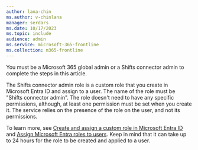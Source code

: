 ```yaml
---
author: lana-chin
ms.author: v-chinlana
manager: serdars
ms.date: 10/17/2023 
ms.topic: include
audience: admin
ms.service: microsoft-365-frontline
ms.collection: m365-frontline 
---
```

You must be a Microsoft 365 global admin or a Shifts connector admin to complete the steps in this article.

The Shifts connector admin role is a custom role that you create in Microsoft Entra ID and assign to a user. The name of the role must be "Shifts connector admin". The role doesn't need to have any specific permissions, although, at least one permission must be set when you create it. The service relies on the presence of the role on the user, and not its permissions.

To learn more, see [Create and assign a custom role in Microsoft Entra ID](/azure/active-directory/roles/custom-create) and [Assign Microsoft Entra roles to users](/azure/active-directory/roles/manage-roles-portal). Keep in mind that it can take up to 24 hours for the role to be created and applied to a user.
